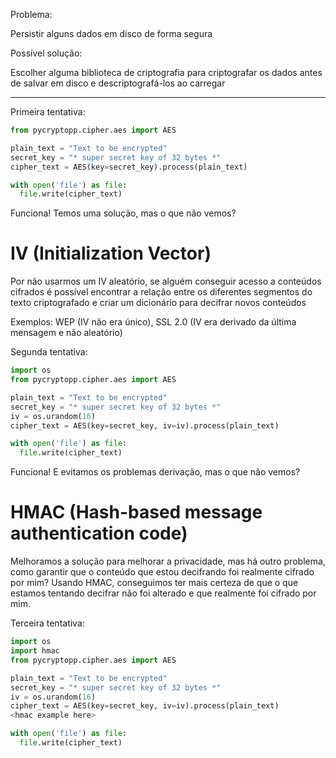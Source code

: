 Problema:

Persistir alguns dados em disco de forma segura

Possível solução:

Escolher alguma biblioteca de criptografia para criptografar os dados antes de salvar em disco e descriptografá-los ao carregar

---

Primeira tentativa:

```python
from pycryptopp.cipher.aes import AES

plain_text = "Text to be encrypted"
secret_key = "* super secret key of 32 bytes *"
cipher_text = AES(key=secret_key).process(plain_text)

with open('file') as file:
  file.write(cipher_text)
```
Funciona! Temos uma solução, mas o que não vemos?

IV (Initialization Vector)
===
Por não usarmos um IV aleatório, se alguém conseguir acesso a conteúdos cifrados é possível encontrar a relação entre os diferentes segmentos do texto criptografado e criar um dicionário para decifrar novos conteúdos

Exemplos: WEP (IV não era único), SSL 2.0 (IV era derivado da última mensagem e não aleatório)

Segunda tentativa:

```python
import os
from pycryptopp.cipher.aes import AES

plain_text = "Text to be encrypted"
secret_key = "* super secret key of 32 bytes *"
iv = os.urandom(16)
cipher_text = AES(key=secret_key, iv=iv).process(plain_text)

with open('file') as file:
  file.write(cipher_text)
```

Funciona! E evitamos os problemas derivação, mas o que não vemos?

HMAC (Hash-based message authentication code)
===
Melhoramos a solução para melhorar a privacidade, mas há outro problema, como garantir que o conteúdo que estou decifrando foi realmente cifrado por mim? Usando HMAC, conseguimos ter mais certeza de que o que estamos tentando decifrar não foi alterado e que realmente foi cifrado por mim.

Terceira tentativa:

```python
import os
import hmac
from pycryptopp.cipher.aes import AES

plain_text = "Text to be encrypted"
secret_key = "* super secret key of 32 bytes *"
iv = os.urandom(16)
cipher_text = AES(key=secret_key, iv=iv).process(plain_text)
<hmac example here>

with open('file') as file:
  file.write(cipher_text)
```
